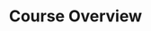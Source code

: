---
title: "Course Overview"
linkTitle: "Course Overview"
weight: 1
description: >
  In this video, we'll delve into topics covered in this module, focusing on developing and deploying with LocalStack. In this module, we'll deploy a container application that uses various AWS services. You will learn more about LocalStack integrations, IAM Policy Stream, and Cloud Pods that help improve your local cloud development, testing, and collaborative experience.
length: 02:05
leadimage: overview.png
videoUrl: https://www.youtube.com/embed/XDIat6laW28?si=dHaNCDWnCCZ7eYP8
type: lessons
url: /academy/localstack-deployment/course-overview/
---